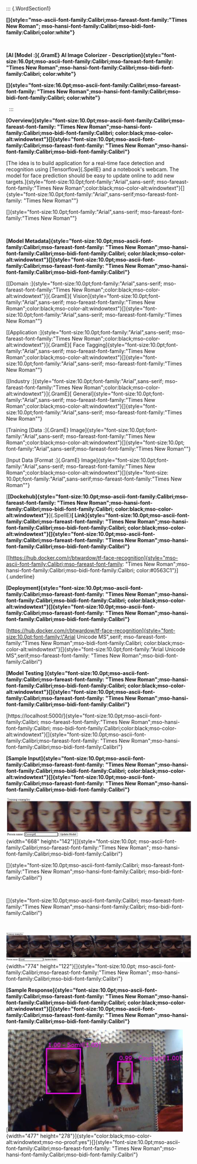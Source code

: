 ::: {.WordSection1}
 

**[]{style="mso-ascii-font-family:Calibri;mso-fareast-font-family:\"Times New Roman\";
  mso-hansi-font-family:Calibri;mso-bidi-font-family:Calibri;color:white"}**

 

**[AI [Model :]{.GramE} AI Image Colorizer -
Description]{style="font-size:16.0pt;mso-ascii-font-family:Calibri;mso-fareast-font-family:
  \"Times New Roman\";mso-hansi-font-family:Calibri;mso-bidi-font-family:Calibri;
  color:white"}**

**[]{style="font-size:16.0pt;mso-ascii-font-family:Calibri;mso-fareast-font-family:
  \"Times New Roman\";mso-hansi-font-family:Calibri;mso-bidi-font-family:Calibri;
  color:white"}**

 
:::

**[Overview]{style="font-size:10.0pt;mso-ascii-font-family:Calibri;mso-fareast-font-family:
  \"Times New Roman\";mso-hansi-font-family:Calibri;mso-bidi-font-family:Calibri;
  color:black;mso-color-alt:windowtext"}[]{style="font-size:10.0pt;mso-ascii-font-family:Calibri;mso-fareast-font-family:
  \"Times New Roman\";mso-hansi-font-family:Calibri;mso-bidi-font-family:Calibri"}**

[The idea is to build application for a real-time face detection and
recognition using [Tensorflow]{.SpellE} and a notebook\'s webcam. The
model for face prediction should be easy to update online to add new
targets.]{style="font-size:10.0pt;font-family:\"Arial\",sans-serif;
  mso-fareast-font-family:\"Times New Roman\";color:black;mso-color-alt:windowtext"}[]{style="font-size:10.0pt;font-family:\"Arial\",sans-serif;mso-fareast-font-family:
  \"Times New Roman\""}

[]{style="font-size:10.0pt;font-family:\"Arial\",sans-serif;
  mso-fareast-font-family:\"Times New Roman\""}

 

**[Model
Metadata]{style="font-size:10.0pt;mso-ascii-font-family:Calibri;mso-fareast-font-family:
  \"Times New Roman\";mso-hansi-font-family:Calibri;mso-bidi-font-family:Calibri;
  color:black;mso-color-alt:windowtext"}[]{style="font-size:10.0pt;mso-ascii-font-family:Calibri;mso-fareast-font-family:
  \"Times New Roman\";mso-hansi-font-family:Calibri;mso-bidi-font-family:Calibri"}**

[[Domain :]{style="font-size:10.0pt;font-family:\"Arial\",sans-serif;
  mso-fareast-font-family:\"Times New Roman\";color:black;mso-color-alt:windowtext"}]{.GramE}[
Vision]{style="font-size:10.0pt;font-family:\"Arial\",sans-serif;
  mso-fareast-font-family:\"Times New Roman\";color:black;mso-color-alt:windowtext"}[]{style="font-size:10.0pt;font-family:\"Arial\",sans-serif;
  mso-fareast-font-family:\"Times New Roman\""}

[[Application
:]{style="font-size:10.0pt;font-family:\"Arial\",sans-serif;
  mso-fareast-font-family:\"Times New Roman\";color:black;mso-color-alt:windowtext"}]{.GramE}[
Face Tagging]{style="font-size:10.0pt;font-family:\"Arial\",sans-serif;
  mso-fareast-font-family:\"Times New Roman\";color:black;mso-color-alt:windowtext"}[]{style="font-size:10.0pt;font-family:\"Arial\",sans-serif;
  mso-fareast-font-family:\"Times New Roman\""}

[[Industry :]{style="font-size:10.0pt;font-family:\"Arial\",sans-serif;
  mso-fareast-font-family:\"Times New Roman\";color:black;mso-color-alt:windowtext"}]{.GramE}[
General]{style="font-size:10.0pt;font-family:\"Arial\",sans-serif;
  mso-fareast-font-family:\"Times New Roman\";color:black;mso-color-alt:windowtext"}[]{style="font-size:10.0pt;font-family:\"Arial\",sans-serif;
  mso-fareast-font-family:\"Times New Roman\""}

[Training [Data :]{.GramE}
Image]{style="font-size:10.0pt;font-family:\"Arial\",sans-serif;
  mso-fareast-font-family:\"Times New Roman\";color:black;mso-color-alt:windowtext"}[]{style="font-size:10.0pt;
  font-family:\"Arial\",sans-serif;mso-fareast-font-family:\"Times New Roman\""}

[Input Data [Format :]{.GramE}
Image]{style="font-size:10.0pt;font-family:\"Arial\",sans-serif;
  mso-fareast-font-family:\"Times New Roman\";color:black;mso-color-alt:windowtext"}[]{style="font-size:
  10.0pt;font-family:\"Arial\",sans-serif;mso-fareast-font-family:\"Times New Roman\""}

[**[Dockehub]{style="font-size:10.0pt;mso-ascii-font-family:Calibri;mso-fareast-font-family:
  \"Times New Roman\";mso-hansi-font-family:Calibri;mso-bidi-font-family:Calibri;
  color:black;mso-color-alt:windowtext"}**]{.SpellE}**[
Link]{style="font-size:10.0pt;mso-ascii-font-family:Calibri;mso-fareast-font-family:
  \"Times New Roman\";mso-hansi-font-family:Calibri;mso-bidi-font-family:Calibri;
  color:black;mso-color-alt:windowtext"}[]{style="font-size:10.0pt;mso-ascii-font-family:Calibri;mso-fareast-font-family:
  \"Times New Roman\";mso-hansi-font-family:Calibri;mso-bidi-font-family:Calibri"}**

[[https://hub.docker.com/r/btwardow/tf-face-recognition]{style="mso-ascii-font-family:Calibri;mso-fareast-font-family:
  \"Times New Roman\";mso-hansi-font-family:Calibri;mso-bidi-font-family:Calibri;
  color:#0563C1"}]{.underline}

**[Deployment]{style="font-size:10.0pt;mso-ascii-font-family:Calibri;mso-fareast-font-family:
  \"Times New Roman\";mso-hansi-font-family:Calibri;mso-bidi-font-family:Calibri;
  color:black;mso-color-alt:windowtext"}[]{style="font-size:10.0pt;mso-ascii-font-family:Calibri;mso-fareast-font-family:
  \"Times New Roman\";mso-hansi-font-family:Calibri;mso-bidi-font-family:Calibri"}**

[https://hub.docker.com/r/btwardow/tf-face-recognition]{style="font-size:10.0pt;font-family:\"Arial Unicode MS\",serif;
  mso-fareast-font-family:\"Times New Roman\";mso-bidi-font-family:Calibri;
  color:black;mso-color-alt:windowtext"}[]{style="font-size:10.0pt;font-family:\"Arial Unicode MS\",serif;mso-fareast-font-family:
  \"Times New Roman\";mso-bidi-font-family:Calibri"}

**[Model Testing
]{style="font-size:10.0pt;mso-ascii-font-family:Calibri;mso-fareast-font-family:
  \"Times New Roman\";mso-hansi-font-family:Calibri;mso-bidi-font-family:Calibri;
  color:black;mso-color-alt:windowtext"}[]{style="font-size:10.0pt;mso-ascii-font-family:Calibri;mso-fareast-font-family:
  \"Times New Roman\";mso-hansi-font-family:Calibri;mso-bidi-font-family:Calibri"}**

[https://localhost:5000/]{style="font-size:10.0pt;mso-ascii-font-family:Calibri;
  mso-fareast-font-family:\"Times New Roman\";mso-hansi-font-family:Calibri;
  mso-bidi-font-family:Calibri;color:black;mso-color-alt:windowtext"}[]{style="font-size:10.0pt;mso-ascii-font-family:Calibri;mso-fareast-font-family:
  \"Times New Roman\";mso-hansi-font-family:Calibri;mso-bidi-font-family:Calibri"}

**[Sample
Input]{style="font-size:10.0pt;mso-ascii-font-family:Calibri;mso-fareast-font-family:
  \"Times New Roman\";mso-hansi-font-family:Calibri;mso-bidi-font-family:Calibri;
  color:black;mso-color-alt:windowtext"}[]{style="font-size:10.0pt;mso-ascii-font-family:Calibri;mso-fareast-font-family:
  \"Times New Roman\";mso-hansi-font-family:Calibri;mso-bidi-font-family:Calibri"}**

![](ai-face-recognition-description_files/image004.jpg){width="668"
height="142"}[]{style="font-size:10.0pt;
  mso-ascii-font-family:Calibri;mso-fareast-font-family:\"Times New Roman\";
  mso-hansi-font-family:Calibri;mso-bidi-font-family:Calibri"}

[]{style="font-size:10.0pt;mso-ascii-font-family:Calibri;
  mso-fareast-font-family:\"Times New Roman\";mso-hansi-font-family:Calibri;
  mso-bidi-font-family:Calibri"}

 

[]{style="font-size:10.0pt;mso-ascii-font-family:Calibri;
  mso-fareast-font-family:\"Times New Roman\";mso-hansi-font-family:Calibri;
  mso-bidi-font-family:Calibri"}

 

![](ai-face-recognition-description_files/image006.jpg){width="774"
height="122"}[]{style="font-size:10.0pt;
  mso-ascii-font-family:Calibri;mso-fareast-font-family:\"Times New Roman\";
  mso-hansi-font-family:Calibri;mso-bidi-font-family:Calibri"}

**[Sample
Response]{style="font-size:10.0pt;mso-ascii-font-family:Calibri;mso-fareast-font-family:
  \"Times New Roman\";mso-hansi-font-family:Calibri;mso-bidi-font-family:Calibri;
  color:black;mso-color-alt:windowtext"}[]{style="font-size:10.0pt;mso-ascii-font-family:Calibri;mso-fareast-font-family:
  \"Times New Roman\";mso-hansi-font-family:Calibri;mso-bidi-font-family:Calibri"}**

[![](ai-face-recognition-description_files/image008.jpg){width="477"
height="278"}]{style="color:black;mso-color-alt:windowtext;mso-no-proof:yes"}[]{style="font-size:10.0pt;mso-ascii-font-family:Calibri;mso-fareast-font-family:
  \"Times New Roman\";mso-hansi-font-family:Calibri;mso-bidi-font-family:Calibri"}

 
